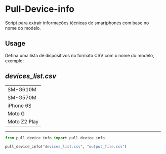 # Pull-Device-info
Script para extrair informações técnicas de smartphones com base no nome do modelo. 

## Usage

Defina uma lista de dispositivos no formato CSV com o nome do modelo, exemplo:


*devices_list.csv* 
---
| 	|
| --------------|
| SM-G610M     	|
| SM-G570M     	|
| iPhone 6S    	|
| Moto G       	|
| Moto Z2 Play 	|

---

```python
from pull_device_info import pull_device_info

pull_device_info("devices_list.csv", "output_file.csv")

```

